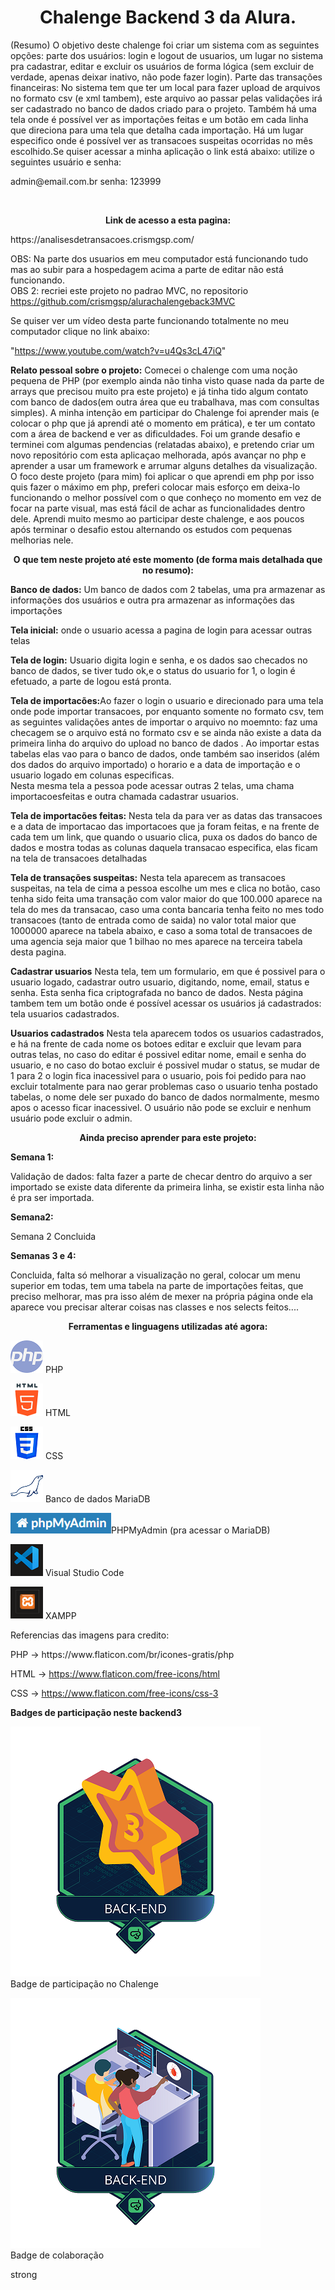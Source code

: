 <h1 align="center"><strong>Chalenge Backend 3 da Alura.</strong></h1>

(Resumo) O objetivo deste chalenge foi criar um sistema com as seguintes opções: parte dos usuários: login e logout de usuarios, um lugar no sistema pra cadastrar, editar e excluir os usuários de forma lógica (sem excluir de verdade, apenas deixar inativo, não pode fazer login). Parte das transações financeiras: No sistema tem que ter um local para fazer upload de arquivos no formato csv (e xml tambem), este arquivo ao passar pelas validações irá ser cadastrado no banco de dados criado para o projeto. Também há uma tela onde é possível ver as importações feitas e um botão em cada linha que direciona para uma tela que detalha cada importação. Há um lugar especifico onde é possível ver as transacoes suspeitas ocorridas no mês escolhido.Se quiser acessar a minha aplicação o link está abaixo: utilize o seguintes usuário e senha: <br>

<p>admin@email.com.br    senha: 123999 </p> <br>

<p align="center"><strong>Link de acesso a esta pagina:</strong></p>
https://analisesdetransacoes.crismgsp.com/ <br>


OBS: Na parte dos usuarios em meu computador está funcionando tudo mas ao subir para a hospedagem acima a parte de editar não está  funcionando.<br>
OBS 2: recriei este projeto no padrao MVC, no repositorio     https://github.com/crismgsp/alurachalengeback3MVC <br>


Se quiser ver um vídeo desta parte funcionando totalmente no meu computador clique no link abaixo:

"https://www.youtube.com/watch?v=u4Qs3cL47iQ"  <br>


<strong>Relato pessoal sobre o projeto:</strong> Comecei o chalenge com uma noção pequena de PHP (por exemplo ainda não tinha visto quase nada da parte de arrays que precisou muito pra este projeto) e já tinha tido algum contato com banco de dados(em outra área que eu trabalhava, mas com consultas simples). A minha intenção em participar do Chalenge foi aprender mais (e colocar o php que já  aprendi até o momento em prática), e ter um contato com a área de backend e ver as dificuldades. Foi um grande desafio e terminei com algumas pendencias (relatadas abaixo), e pretendo criar um novo repositório com esta aplicaçao melhorada, após avançar no php e aprender a usar um framework e arrumar alguns detalhes da visualização. O foco deste projeto (para mim) foi aplicar o que aprendi em php por isso quis fazer o máximo em php, preferi colocar mais esforço em deixa-lo funcionando o melhor possível com o que conheço no momento em vez de focar na parte visual, mas está fácil de achar as funcionalidades dentro dele. Aprendi muito mesmo ao participar deste chalenge, e aos poucos após terminar o desafio estou alternando os estudos com pequenas melhorias nele. 



<p align="center"><strong>O que tem neste projeto até este momento (de forma mais detalhada que no resumo):</strong></p>

<strong>Banco de dados:</strong> Um banco de dados com 2 tabelas, uma pra armazenar as informações dos usuários e outra pra armazenar as informações das importações<br>

<strong>Tela inicial:</strong> onde o usuario acessa a pagina de  login para acessar outras telas<br>

<strong>Tela de login:</strong> Usuario digita login e senha, e os dados sao checados no banco de dados, se tiver tudo ok,e o status do usuario for 1, o login é efetuado, a parte de logou está pronta. <br>

<strong>Tela de importacões:</strong>Ao fazer o login o usuario e direcionado para uma tela onde pode importar transacoes, por enquanto somente no formato csv, tem as seguintes validações antes de importar o arquivo no moemnto: faz uma checagem se o arquivo
está no formato csv e se ainda não existe a data da primeira linha do arquivo do upload no banco de dados . Ao importar estas tabelas elas vao para o banco de dados, onde também sao inseridos (além dos dados do arquivo importado) o horario e a data  de importação e o usuario logado em colunas especificas.<br>
Nesta mesma tela a pessoa pode acessar outras 2 telas, uma chama importacoesfeitas e outra chamada cadastrar usuarios.<br>

<strong>Tela de importacões feitas:</strong> Nesta tela da para ver as datas das transacoes e a data de importacao das importacoes que ja foram feitas, e na frente de cada tem um link, que quando o usuario clica, puxa os dados do banco de dados e mostra todas as colunas daquela transacao especifica, elas ficam na tela de transacoes detalhadas<br>

<strong>Tela de transações suspeitas:</strong> Nesta tela aparecem as transacoes suspeitas, na tela de cima a pessoa escolhe um mes e clica no botão,  caso tenha sido feita uma transação com valor maior do que 100.000 aparece na tela do mes da transacao, caso uma conta bancaria tenha feito no mes todo transacoes (tanto de entrada como de saida) no valor total maior que 1000000 aparece na tabela abaixo, e caso a soma total de transacoes de uma agencia seja maior que 1 bilhao no mes aparece na terceira tabela desta pagina.<br>

<strong>Cadastrar usuarios</strong> Nesta tela, tem um formulario, em que é possivel para o usuario logado, cadastrar outro usuario, digitando, nome, email, status e senha. Esta senha fica criptografada no banco de dados. Nesta página tambem tem um botão onde é possível acessar os usuários já cadastrados: tela usuarios cadastrados.<br>

<strong>Usuarios cadastrados</strong> Nesta tela aparecem todos os usuarios cadastrados, e há na frente de cada nome os botoes editar e excluir que levam para outras telas, no caso do editar é possivel editar nome, email e senha do usuario, e no caso do botao excluir é possivel mudar o status, se mudar de 1 para 2 o login fica inacessivel  para o usuario, pois foi pedido para nao excluir totalmente para nao gerar problemas caso o usuario tenha postado tabelas, o nome dele ser puxado do banco de dados normalmente, mesmo apos o acesso ficar inacessivel. O usuário não pode se excluir e nenhum usuário pode excluir o admin.
<br>

<p align="center"><strong>Ainda preciso aprender para este projeto:</strong></p>

<p><strong>Semana 1:</strong></p> 
Validação de dados: falta fazer a parte de checar dentro do arquivo a ser importado se existe data diferente da primeira linha, se existir esta linha não é pra ser importada. 
<p><strong>Semana2:</strong></p> 
Semana 2 Concluida <br>
<p><strong>Semanas 3 e 4:</strong> </p> 
Concluida, falta só melhorar a visualização no geral, colocar um menu superior em todas, tem uma tabela na parte de importações feitas, que preciso melhorar, mas pra isso além de mexer na própria página onde ela aparece vou precisar alterar coisas nas classes e nos selects feitos....
 <br>



<p align="center"><strong>Ferramentas e linguagens utilizadas até agora:</strong></p>
<p><img src='/assets/imagens/php.png' alt="simbolo PHP criado por Freepik - Flaticon"/> PHP </p>
<p><img src='/assets/imagens/html.png' alt="simbolo HTML criado por Freepik - Flaticon"/> HTML </p>
<p><img src='/assets/imagens/css.png' alt="simbolo CSS criado por Freepik - Flaticon"/> CSS </p>
<p><img src='/assets/imagens/mariadb.png'alt="simbolo MariaDB"/> Banco de dados MariaDB </p>
<p><img src='/assets/imagens/phpmyadmin.png' alt=" Imagem relacionada a PHPMyAdmin"/>PHPMyAdmin (pra acessar o MariaDB)  </p>
<p><img src='/assets/imagens/vscode.png' alt="simbolo VSCODE"/> Visual Studio Code </p>
<p><img src='/assets/imagens/xampp.png' alt="simbolo XAMPP"/> XAMPP <br> </p>



<p>Referencias das imagens para credito:</p>
PHP -> https://www.flaticon.com/br/icones-gratis/php

HTML -> https://www.flaticon.com/free-icons/html

CSS -> https://www.flaticon.com/free-icons/css-3
<br>


<p><strong>Badges de participação neste backend3 </strong></p>
<p><img src='/assets/imagens/Badge_Alura_Challenge_back_First_v3.png' alt="Badgeparticipacao"/> <br>
 Badge de participação no Chalenge </p>

<p><img src='/assets/imagens/Badge_Alura_Challenge_Back_Helper.png' alt="Badgeparticipacao"/> <br>
Badge de colaboração</p>strong














